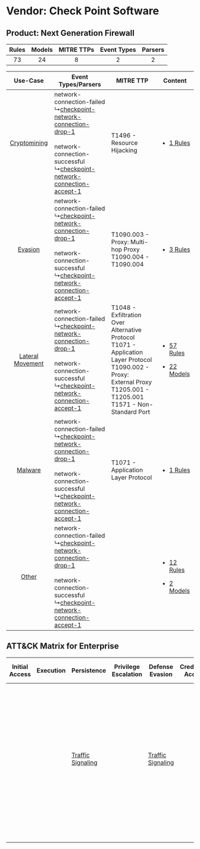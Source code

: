 Vendor: Check Point Software
============================
Product: Next Generation Firewall
---------------------------------
| Rules | Models | MITRE TTPs | Event Types | Parsers |
|:-----:|:------:|:----------:|:-----------:|:-------:|
|  73   |   24   |     8      |      2      |    2    |

|    Use-Case    | Event Types/Parsers    | MITRE TTP    | Content    |
|:----:| ---- | ---- | ---- |
|     [Cryptomining](../../../UseCases/uc_cryptomining.md)     |  network-connection-failed<br> ↳[checkpoint-network-connection-drop-1](Ps/pC_checkpointnetworkconnectiondrop1.md)<br><br> network-connection-successful<br> ↳[checkpoint-network-connection-accept-1](Ps/pC_checkpointnetworkconnectionaccept1.md)<br> | T1496 - Resource Hijacking<br>    | [<ul><li>1 Rules</li></ul>](RM/r_m_check_point_software_next_generation_firewall_Cryptomining.md)    |
|          [Evasion](../../../UseCases/uc_evasion.md)          |  network-connection-failed<br> ↳[checkpoint-network-connection-drop-1](Ps/pC_checkpointnetworkconnectiondrop1.md)<br><br> network-connection-successful<br> ↳[checkpoint-network-connection-accept-1](Ps/pC_checkpointnetworkconnectionaccept1.md)<br> | T1090.003 - Proxy: Multi-hop Proxy<br>T1090.004 - T1090.004<br>    | [<ul><li>3 Rules</li></ul>](RM/r_m_check_point_software_next_generation_firewall_Evasion.md)    |
| [Lateral Movement](../../../UseCases/uc_lateral_movement.md) |  network-connection-failed<br> ↳[checkpoint-network-connection-drop-1](Ps/pC_checkpointnetworkconnectiondrop1.md)<br><br> network-connection-successful<br> ↳[checkpoint-network-connection-accept-1](Ps/pC_checkpointnetworkconnectionaccept1.md)<br> | T1048 - Exfiltration Over Alternative Protocol<br>T1071 - Application Layer Protocol<br>T1090.002 - Proxy: External Proxy<br>T1205.001 - T1205.001<br>T1571 - Non-Standard Port<br> | [<ul><li>57 Rules</li></ul><ul><li>22 Models</li></ul>](RM/r_m_check_point_software_next_generation_firewall_Lateral_Movement.md) |
|          [Malware](../../../UseCases/uc_malware.md)          |  network-connection-failed<br> ↳[checkpoint-network-connection-drop-1](Ps/pC_checkpointnetworkconnectiondrop1.md)<br><br> network-connection-successful<br> ↳[checkpoint-network-connection-accept-1](Ps/pC_checkpointnetworkconnectionaccept1.md)<br> | T1071 - Application Layer Protocol<br>    | [<ul><li>1 Rules</li></ul>](RM/r_m_check_point_software_next_generation_firewall_Malware.md)    |
|    [Other](../../../UseCases/uc_other.md)    |  network-connection-failed<br> ↳[checkpoint-network-connection-drop-1](Ps/pC_checkpointnetworkconnectiondrop1.md)<br><br> network-connection-successful<br> ↳[checkpoint-network-connection-accept-1](Ps/pC_checkpointnetworkconnectionaccept1.md)<br> |    | [<ul><li>12 Rules</li></ul><ul><li>2 Models</li></ul>](RM/r_m_check_point_software_next_generation_firewall_Other.md)    |

ATT&CK Matrix for Enterprise
----------------------------
| Initial Access | Execution | Persistence                                                            | Privilege Escalation | Defense Evasion                                                        | Credential Access | Discovery | Lateral Movement | Collection | Command and Control                                                                                                                                                                                                                                                                                                                                                                                                                                | Exfiltration                                                                                | Impact                                                                  |
| -------------- | --------- | ---------------------------------------------------------------------- | -------------------- | ---------------------------------------------------------------------- | ----------------- | --------- | ---------------- | ---------- | -------------------------------------------------------------------------------------------------------------------------------------------------------------------------------------------------------------------------------------------------------------------------------------------------------------------------------------------------------------------------------------------------------------------------------------------------- | ------------------------------------------------------------------------------------------- | ----------------------------------------------------------------------- |
|                |           | [Traffic Signaling](https://attack.mitre.org/techniques/T1205)<br><br> |                      | [Traffic Signaling](https://attack.mitre.org/techniques/T1205)<br><br> |                   |           |                  |            | [Non-Standard Port](https://attack.mitre.org/techniques/T1571)<br><br>[Traffic Signaling](https://attack.mitre.org/techniques/T1205)<br><br>[Proxy: Multi-hop Proxy](https://attack.mitre.org/techniques/T1090/003)<br><br>[Proxy: External Proxy](https://attack.mitre.org/techniques/T1090/002)<br><br>[Application Layer Protocol](https://attack.mitre.org/techniques/T1071)<br><br>[Proxy](https://attack.mitre.org/techniques/T1090)<br><br> | [Exfiltration Over Alternative Protocol](https://attack.mitre.org/techniques/T1048)<br><br> | [Resource Hijacking](https://attack.mitre.org/techniques/T1496)<br><br> |